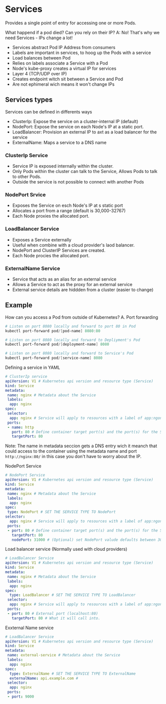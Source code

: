 # Services

Provides a single point of entry for accessing one or more Pods.

What happend if a pod died? Can you rely on their IP?
A: No! That's why we need Services - IPs change a lot!

- Services abstract Pod IP Address from consumers 
-  Labels are important in services, to hoog up the Pods with a service
- Load balances between Pod
- Relies on labels associate a Service with a Pod
- Node's kube-proxy creates a virtual IP for services
- Layer 4 (TCP/UDP over IP)
- Creates endpoint witch sit between a Service and Pod
- Are not ephimeral wich means it won't change IPs 
 
 ## Services types

 Services can be defined in differents ways
  
- ClusterIp: Expose the service on a cluster-internal IP (default)
- NodePort: Expose the service on each Node's IP at a static port.
- LoadBalancer: Provision an external IP to axt as a load balancer for the service
- ExternalName: Maps a service to a DNS name

### ClusterIp Service

- Service IP is exposed internally within the cluster.
- Only Pods within the cluster can talk to the Service, Allows Pods to talk to other Pods.
- Outside the service is not possible to connect with another Pods

### NodePort Srvice

- Exposes the Service on esch Node's IP at s static port
- Allocates a port from a range (default is  30,000-32767)
- Each Node proxies the allocated port.

### LoadBalancer Service

- Exposes a Service externally
- Useful when combine with a cloud provider's laod balancer.
- NodePort and ClusterIP Services are created.
- Each Node procies the allocated port.

### ExternalName Service

- Service that acts as an alias for an external service
- Allows a Service to act as the proxy for an external service
- External service details are hiddden from a cluster (easier to change)

## Example

How can you access a Pod from outside of Kubernetes?
A. Port forwarding

```powershell
# Listen on port 8080 locally and forward to port 80 in Pod
kubectl port-forward pod/[pod-name] 8080:80

# Listen on port 8080 locally and forward to Depliyment's Pod
kubectl port-forward pod/[deployment-name] 8080

# Listen on port 8080 locally and forward to Service's Pod
kubectl port-forward pod/[service-name] 8080

```

Defining a service in YAML 

```yaml
# ClusterIp service
apiVersion: V1 # Kubernetes api version and resource type (Service)
kind: Service
metadata:
 name: nginx # Metadata about the Service
 labels:
  app: nginx
spec:
 selector:
  app: nginx # Service will apply to resources with a label of app:ngonc
 ports:
 - name: http
   port: 80 # Define container target port(s) and the port(s) for the Service.
   targetPort: 80
```

Note: The name in metadata seccion gets a DNS entry wich it meanch that could access to the container using the metadata name and port  `` http://nginx:80/ `` in this case you don't have to worry about the IP.

NodePort Service

```yaml
# NodePort Service
apiVersion: V1 # Kubernetes api version and resource type (Service)
kind: Service
metadata:
 name: nginx # Metadata about the Service
 labels:
  app: nginx
spec:
 type: NodePort # SET THE SERVICE TYPE TO NodePort
selector:
  app: nginx # Service will apply to resources with a label of app:ngonc
 ports:
 - port: 80 # Define container target port(s) and the port(s) for the Service.
   targetPort: 80
   nodePort: 31000 # (Optional) set NodePort valude defaults between 30,000-32,767
```

Load balancer service (Normally used with cloud providers)
```yaml
# LoadBalancer Service
apiVersion: V1 # Kubernetes api version and resource type (Service)
kind: Service
metadata:
 name: nginx # Metadata about the Service
 labels:
  app: nginx
spec:
  type: LoadBalancer # SET THE SERVICE TYPE TO LoadBalancer
 selector:
  app: nginx # Service will apply to resources with a label of app:ngonc
 ports:
 - port: 80 # External port (localhost:80)
   targetPort: 80 # What it will call into.
```

Exxternal Name service

```yaml
# LoadBalancer Service
apiVersion: V1 # Kubernetes api version and resource type (Service)
kind: Service
metadata:
 name: external-service # Metadata about the Service
 labels:
  app: nginx
spec:
  type: ExternalName # SET THE SERVICE TYPE TO ExternalName
  externalName: api.example.com #
 selector:
  app: nginx 
 ports:
 - port: 9000 
```